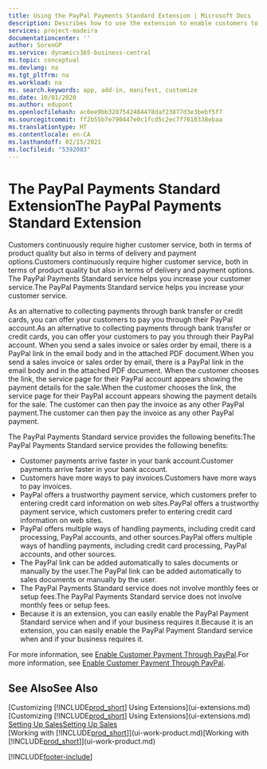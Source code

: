 ```yaml
---
title: Using the PayPal Payments Standard Extension | Microsoft Docs
description: Describes how to use the extension to enable customers to make payments with PayPal.
services: project-madeira
documentationcenter: ''
author: SorenGP
ms.service: dynamics365-business-central
ms.topic: conceptual
ms.devlang: na
ms.tgt_pltfrm: na
ms.workload: na
ms. search.keywords: app, add-in, manifest, customize
ms.date: 10/01/2020
ms.author: edupont
ms.openlocfilehash: ac0ee9bb3287542484478daf23877d3e3bebf5f7
ms.sourcegitcommit: ff2b55b7e790447e0c1fcd5c2ec7f7610338ebaa
ms.translationtype: HT
ms.contentlocale: en-CA
ms.lasthandoff: 02/15/2021
ms.locfileid: "5392083"
---
```

# <a name="the-paypal-payments-standard-extension"></a><span data-ttu-id="b1528-103">The PayPal Payments Standard Extension</span><span class="sxs-lookup"><span data-stu-id="b1528-103">The PayPal Payments Standard Extension</span></span>
<span data-ttu-id="b1528-104">Customers continuously require higher customer service, both in terms of product quality but also in terms of delivery and payment options.</span><span class="sxs-lookup"><span data-stu-id="b1528-104">Customers continuously require higher customer service, both in terms of product quality but also in terms of delivery and payment options.</span></span> <span data-ttu-id="b1528-105">The PayPal Payments Standard service helps you increase your customer service.</span><span class="sxs-lookup"><span data-stu-id="b1528-105">The PayPal Payments Standard service helps you increase your customer service.</span></span>

<span data-ttu-id="b1528-106">As an alternative to collecting payments through bank transfer or credit cards, you can offer your customers to pay you through their PayPal account.</span><span class="sxs-lookup"><span data-stu-id="b1528-106">As an alternative to collecting payments through bank transfer or credit cards, you can offer your customers to pay you through their PayPal account.</span></span> <span data-ttu-id="b1528-107">When you send a sales invoice or sales order by email, there is a PayPal link in the email body and in the attached PDF document.</span><span class="sxs-lookup"><span data-stu-id="b1528-107">When you send a sales invoice or sales order by email, there is a PayPal link in the email body and in the attached PDF document.</span></span> <span data-ttu-id="b1528-108">When the customer chooses the link, the service page for their PayPal account appears showing the payment details for the sale.</span><span class="sxs-lookup"><span data-stu-id="b1528-108">When the customer chooses the link, the service page for their PayPal account appears showing the payment details for the sale.</span></span> <span data-ttu-id="b1528-109">The customer can then pay the invoice as any other PayPal payment.</span><span class="sxs-lookup"><span data-stu-id="b1528-109">The customer can then pay the invoice as any other PayPal payment.</span></span>

<span data-ttu-id="b1528-110">The PayPal Payments Standard service provides the following benefits:</span><span class="sxs-lookup"><span data-stu-id="b1528-110">The PayPal Payments Standard service provides the following benefits:</span></span>

* <span data-ttu-id="b1528-111">Customer payments arrive faster in your bank account.</span><span class="sxs-lookup"><span data-stu-id="b1528-111">Customer payments arrive faster in your bank account.</span></span>
* <span data-ttu-id="b1528-112">Customers have more ways to pay invoices.</span><span class="sxs-lookup"><span data-stu-id="b1528-112">Customers have more ways to pay invoices.</span></span>
* <span data-ttu-id="b1528-113">PayPal offers a trustworthy payment service, which customers prefer to entering credit card information on web sites.</span><span class="sxs-lookup"><span data-stu-id="b1528-113">PayPal offers a trustworthy payment service, which customers prefer to entering credit card information on web sites.</span></span>
* <span data-ttu-id="b1528-114">PayPal offers multiple ways of handling payments, including credit card processing, PayPal accounts, and other sources.</span><span class="sxs-lookup"><span data-stu-id="b1528-114">PayPal offers multiple ways of handling payments, including credit card processing, PayPal accounts, and other sources.</span></span>
* <span data-ttu-id="b1528-115">The PayPal link can be added automatically to sales documents or manually by the user.</span><span class="sxs-lookup"><span data-stu-id="b1528-115">The PayPal link can be added automatically to sales documents or manually by the user.</span></span>
* <span data-ttu-id="b1528-116">The PayPal Payments Standard service does not involve monthly fees or setup fees.</span><span class="sxs-lookup"><span data-stu-id="b1528-116">The PayPal Payments Standard service does not involve monthly fees or setup fees.</span></span>
* <span data-ttu-id="b1528-117">Because it is an extension, you can easily enable the PayPal Payment Standard service when and if your business requires it.</span><span class="sxs-lookup"><span data-stu-id="b1528-117">Because it is an extension, you can easily enable the PayPal Payment Standard service when and if your business requires it.</span></span>  

<span data-ttu-id="b1528-118">For more information, see [Enable Customer Payment Through PayPal](sales-how-enable-payment-service-extensions.md).</span><span class="sxs-lookup"><span data-stu-id="b1528-118">For more information, see [Enable Customer Payment Through PayPal](sales-how-enable-payment-service-extensions.md).</span></span>

## <a name="see-also"></a><span data-ttu-id="b1528-119">See Also</span><span class="sxs-lookup"><span data-stu-id="b1528-119">See Also</span></span>
<span data-ttu-id="b1528-120">[Customizing [!INCLUDE[prod_short](includes/prod_short.md)] Using Extensions](ui-extensions.md)</span><span class="sxs-lookup"><span data-stu-id="b1528-120">[Customizing [!INCLUDE[prod_short](includes/prod_short.md)] Using Extensions](ui-extensions.md)</span></span>  
[<span data-ttu-id="b1528-121">Setting Up Sales</span><span class="sxs-lookup"><span data-stu-id="b1528-121">Setting Up Sales</span></span>](sales-setup-sales.md)  
<span data-ttu-id="b1528-122">[Working with [!INCLUDE[prod_short](includes/prod_short.md)]](ui-work-product.md)</span><span class="sxs-lookup"><span data-stu-id="b1528-122">[Working with [!INCLUDE[prod_short](includes/prod_short.md)]](ui-work-product.md)</span></span>


[!INCLUDE[footer-include](includes/footer-banner.md)]